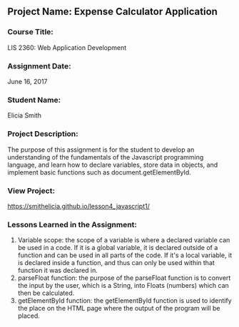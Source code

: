 ## Project Name:  Expense Calculator Application

### Course Title:
LIS 2360:  Web Application Development

### Assignment Date:  
June 16, 2017

### Student Name:  
Elicia Smith

### Project Description:
The purpose of this assignment is for the student to develop an understanding of the fundamentals of the Javascript programming language, and learn how to declare variables, store data in objects, and implement basic functions such as document.getElementById.

### View Project:
https://smithelicia.github.io/lesson4_javascript1/

### Lessons Learned in the Assignment:
1. Variable scope: the scope of a variable is where a declared variable can be used in a code. If it is a global variable, it is declared outside of a function and can be used in all parts of the code. If it's a local variable, it is declared inside a function, and thus can only be used within that function it was declared in.
2. parseFloat function: the purpose of the parseFloat function is to convert the input by the user, which is a String, into Floats (numbers) which can then be calculated.
3. getElementById function: the getElementById function is used to identify the place on the HTML page where the output of the program will be placed.

